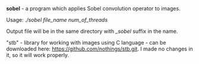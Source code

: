 **sobel** - a program which applies Sobel convolution operator to images.

Usage: *./sobel* *file\_name* *num\_of_threads*

Output file will be in the same directory with *_sobel* suffix in the name.

"stb" - library for working with images using C language - can be downloaded here: https://github.com/nothings/stb.git. I made no changes in it, so it will work properly.
